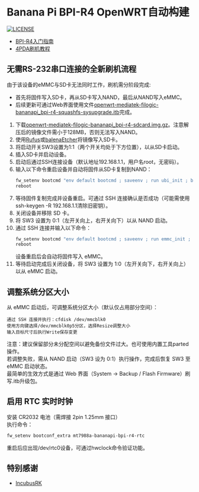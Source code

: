 # Banana Pi BPI-R4 OpenWRT自动构建

[![LICENSE](https://img.shields.io/github/license/mashape/apistatus.svg?style=flat-square&label=LICENSE)](https://github.com/IncubusRK/openwrt-ax6s/blob/master/LICENSE)

- [BPI-R4入门指南](https://docs.banana-pi.org/en/BPI-R4/GettingStarted_BPI-R4)
- [4PDA刷机教程](https://4pda.to/forum/index.php?showtopic=1093476&view=findpost&p=133806031)

## 无需RS-232串口连接的全新刷机流程

由于该设备的eMMC与SD卡无法同时工作，刷机需分阶段完成:  
- 首先将固件写入SD卡，再从SD卡写入NAND，最后从NAND写入eMMC。
- 后续更新可通过Web界面使用文件[openwrt-mediatek-filogic-bananapi_bpi-r4-squashfs-sysupgrade.itb](openwrt-mediatek-filogic-bananapi_bpi-r4-squashfs-sysupgrade.itb)完成。

1. 下载[openwrt-mediatek-filogic-bananapi_bpi-r4-sdcard.img.gz](releases/latest/download/openwrt-mediatek-filogic-bananapi_bpi-r4-sdcard.img.gz)。注意解压后的镜像文件需小于128MB，否则无法写入NAND。
2. 使用[Rufus](https://rufus.ie/)或[balenaEtcher](https://etcher.balena.io/)将镜像写入SD卡。
3. 将启动开关SW3设置为1:1（两个开关均处于下方位置），以从SD卡启动。
4. 插入SD卡并启动设备。
5. 启动后通过SSH连接设备（默认地址192.168.1.1，用户名root，无密码）。
6. 输入以下命令重启设备并自动将固件从SD卡复制到NAND：
   ```sh
   fw_setenv bootcmd "env default bootcmd ; saveenv ; run ubi_init ; bootmenu 0"
   reboot
   ```
7. 等待固件复制完成并设备重启。可通过 SSH 连接确认是否成功（可能需使用ssh-keygen -R 192.168.1.1清除旧密钥）。
8. 关闭设备并移除 SD 卡。
9. 将 SW3 设置为 0:1（左开关向上，右开关向下）以从 NAND 启动。
10. 通过 SSH 连接并输入以下命令：
    ```sh
    fw_setenv bootcmd "env default bootcmd ; saveenv ; run emmc_init ; bootmenu 0"
    reboot
    ```
    设备重启后会自动将固件写入 eMMC。
11. 等待启动完成后关闭设备，将 SW3 设置为 1:0（左开关向下，右开关向上）以从 eMMC 启动。
    
## 调整系统分区大小

从 eMMC 启动后，可调整系统分区大小（默认仅占用部分空间）：  
    
    通过 SSH 连接并执行：cfdisk /dev/mmcblk0  
    使用方向键选择/dev/mmcblk0p5分区，选择Resize调整大小  
    输入目标尺寸后执行Write保存变更  

注意：建议保留部分未分配空间以避免备份文件过大。也可使用内置工具parted操作。   
若调整失败，需从 NAND 启动（SW3 设为 0:1）执行操作，完成后恢复 SW3 至 eMMC 启动状态。  
最简单的生效方式是通过 Web 界面（System -> Backup / Flash Firmware）刷写.itb升级包。  

## 启用 RTC 实时时钟

安装 CR2032 电池（需焊接 2pin 1.25mm 接口）   
执行命令：  
```sh
fw_setenv bootconf_extra mt7988a-bananapi-bpi-r4-rtc
```
重启后应出现/dev/rtc0设备，可通过hwclock命令验证功能。

## 特别感谢

- [IncubusRK](https://github.com/IncubusRK/openwrt-bpi-r4)

